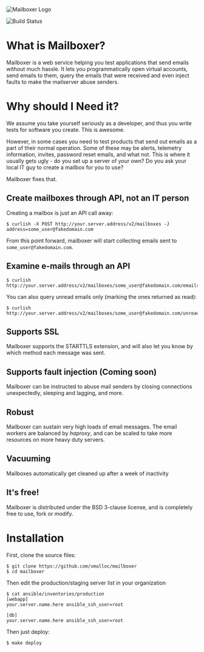 
![Mailboxer Logo](https://raw.githubusercontent.com/vmalloc/mailboxer/master/webapp/public/assets/img/mailboxer-medium.png ) 

![Build Status](https://secure.travis-ci.org/vmalloc/mailboxer.png?branch=master ) 

# What is Mailboxer?

Mailboxer is a web service helping you test applications that send emails without much hassle. It lets you programmatically open virtual accounts, send emails to them, query the emails that were received and even inject faults to make the mailserver abuse senders.

# Why should I Need it?

We assume you take yourself seriously as a developer, and thus you write tests for software you create. This is awesome.

However, in some cases you need to test products that send out emails as a part of their normal operation. Some of these may be alerts, telemetry information, invites, password reset emails, and what not. This is where it usually gets ugly - do you set up a server of your own? Do you ask your local IT guy to create a mailbox for you to use?

Mailboxer fixes that.


## Create mailboxes through API, not an IT person

Creating a mailbox is just an API call away:

```
$ curlish -X POST http://your.server.address/v2/mailboxes -J address=some_user@fakedomain.com
```

From this point forward, mailboxer will start collecting emails sent to `some_user@fakedomain.com`.

## Examine e-mails through an API

```
$ curlish http://your.server.address/v2/mailboxes/some_user@fakedomain.com/emails
```

You can also query unread emails only (marking the ones returned as read):

```
$ curlish http://your.server.address/v2/mailboxes/some_user@fakedomain.com/unread_emails
```

## Supports SSL

Mailboxer supports the STARTTLS extension, and will also let you know by which method each message was sent.

## Supports fault injection (Coming soon)

Mailboxer can be instructed to abuse mail senders by closing connections unexpectedly, sleeping and lagging, and more.

## Robust

Mailboxer can sustain very high loads of email messages. The email workers are balanced by *haproxy*, and can be scaled to take more resources on more heavy duty servers.


## Vacuuming

Mailboxes automatically get cleaned up after a week of inactivity


## It's free!

Mailboxer is distributed under the BSD 3-clause license, and is completely free to use, fork or modify.


# Installation

First, clone the source files:

```
$ git clone https://github.com/vmalloc/mailboxer
$ cd mailboxer
```

Then edit the production/staging server list in your organization

```
$ cat ansible/inventories/production
[webapp]
your.server.name.here ansible_ssh_user=root

[db]
your.server.name.here ansible_ssh_user=root
```

Then just deploy:

```
$ make deploy
```
